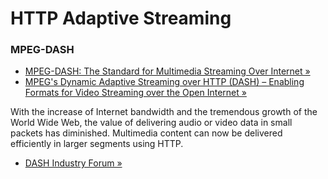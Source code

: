HTTP Adaptive Streaming
=======================

### MPEG-DASH

* [MPEG-DASH: The Standard for Multimedia Streaming Over Internet &raquo;](http://mpeg.chiariglione.org/standards/mpeg-dash)
* [MPEG's Dynamic Adaptive Streaming over HTTP (DASH) – Enabling Formats for Video Streaming over the Open Internet &raquo;](https://tech.ebu.ch/docs/events/webinar043-mpeg-dash/presentations/ebu_mpeg-dash_webinar043.pdf)
 
With the increase of Internet bandwidth and the tremendous growth of the World Wide Web, the value of delivering audio or video data in small packets has diminished. Multimedia content can now be delivered efficiently in larger segments using HTTP.

* [DASH Industry Forum &raquo;](http://dashif.org)
